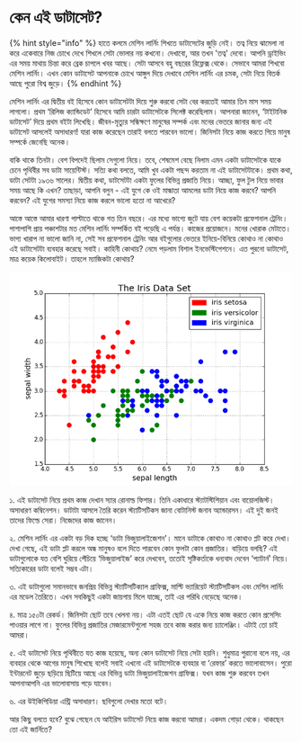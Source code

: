 # কেন এই ডাটাসেট?

{% hint style="info" %}
হাতে কলমে মেশিন লার্নিং শিখতে ডাটাসেটের জুড়ি নেই। তত্ব নিয়ে ঝামেলা না করে একেবারে নিজ চোখে দেখে শিখলে সেটা ভোলার নয় কখনো। দেখাবো, আর তখন 'তত্ব' দেবো। আপনি ড্রাইভিং এর সময় মাথায় চিন্তা করে ব্রেক চাপলে খবর আছে। সেটা আসবে বহু বছরের রিফ্লেক্স থেকে। সেভাবে আমরা শিখবো মেশিন লার্নিং। এখন কোন ডাটাসেট আপনাকে চোখে আঙ্গুল দিয়ে দেখাবে মেশিন লার্নিং এর চমক, সেটা নিয়ে বিতর্ক আছে পুরো বিশ্ব জুড়ে। 
{% endhint %}

মেশিন লার্নিং এর দ্বিতীয় বই হিসেবে কোন ডাটাসেটটা দিয়ে শুরু করবো সেটা বের করতেই আমার তিন মাস সময় লাগলো। প্রথম ‘রিলিজ ক্যান্ডিডেট’ হিসেবে আমি চারটা ডাটাসেটকে সিলেক্ট করেছিলাম। আপনারা জানেন, ‘টাইটানিক ডাটাসেট’ দিয়ে প্রথম বইটা লিখেছি। জীবন-মৃত্যুর সন্ধিক্ষণে মানুষের সম্পর্ক এবং মনের ভেতরে জানার জন্য এই ডাটাসেট আসলেই অসাধারণ! যারা কাজ করেছেন তারাই বলতে পারবেন ভালো। জিনিসটা নিয়ে কাজ করতে গিয়ে মানুষ সম্পর্কে জেনেছি অনেক।

বাকি থাকে তিনটা। বেশ বিপদেই ছিলাম সেগুলো নিয়ে। তবে, শেষমেশ বেছে নিলাম এমন একটা ডাটাসেটকে যাকে চেনে পৃথিবীর সব ডাটা সায়েন্টিস্ট। সত্যি কথা বলতে, আমি খুব একটা পছন্দ করতাম না এই ডাটাসেটটাকে। প্রথম কথা, ডাটা সেটটা ১৯৩৬ সালের। দ্বিতীয় কথা, ডাটসেটটা একটা ফুলের বিভিন্ন প্রজাতি নিয়ে। আচ্ছা, ফুল টুল নিয়ে ভাবার সময় আছে কি এখন? তাছাড়া, আপনি বলুন - এই যুগে কে ওই মান্ধাতা আমলের ডাটা নিয়ে কাজ করবে? আপনি করবেন? এই যুগের সমস্যা নিয়ে কাজ করলে ভালো হতো না আখেরে?

আস্তে আস্তে আমার ধারণা পাল্টাতে থাকে গত তিন বছরে। এর মধ্যে ভাগ্যে জুটে যায় বেশ কয়েকটা প্রফেশনাল ট্রেনিং। পাশাপাশি প্রায় পঞ্চাশটার মত মেশিন লার্নিং সম্পর্কিত বই পড়েছি এ পর্যন্ত। কাজের প্রয়োজনে। মনের খোরাক মেটাতে। ভাগ্য খারাপ না ভালো জানি না, সেই সব প্রফেশনাল ট্রেনিং আর বইগুলোর ভেতরে ইনিয়ে-বিনিয়ে কোথাও না কোথাও এই ডাটাসেটটা ব্যবহার করেছে সবাই। কাহিনী কোথায়? নেমে পড়লাম বিশাল ইনভেস্টিগেশনে। এত পুরনো ডাটাসেট, মাত্র কয়েক কিলোবাইট। তাহলে ম্যাজিকটা কোথায়?

![&#x986;&#x9AE;&#x9BE;&#x9A6;&#x9C7;&#x9B0; &#x986;&#x987;&#x9B0;&#x9BF;&#x9B8; &#x9A1;&#x9BE;&#x99F;&#x9BE;&#x9B8;&#x9C7;&#x99F;&#x9C7;&#x9B0; &#x98F;&#x995;&#x99F;&#x9BE; &#x9AD;&#x9BF;&#x99C;&#x9CD;&#x9AF;&#x9C1;&#x9DF;&#x9BE;&#x9B2;&#x9BE;&#x987;&#x99C;&#x9C7;&#x9B6;&#x9A8; ](../.gitbook/assets/iris.png)

১. এই ডাটাসেট নিয়ে প্রথম কাজ দেখান স্যার রোনাল্ড ফিশার। তিনি একাধারে স্ট্যাটস্টিশিয়ান এবং বায়োলজিস্ট। অসাধারণ কম্বিনেশন। ডাটাটা আসলে তৈরি করেন স্ট্যাটিসটিকস জানা বোটানিস্ট জনাব অ্যান্ডারসন। এই দুই জনই তাদের ফিল্ডে সেরা। নিজেদের কাজ জানেন।

২. মেশিন লার্নিং এর একটা বড় দিক হচ্ছে ‘ডাটা ভিজুয়ালাইজেশন’। মানে ডাটাকে কোথাও না কোথাও প্লট করে দেখা। দেখা গেছে, এই ডাটা প্লট করলে অন্ধ মানুষও বলে দিতে পারবেন কোন ফুলটা কোন প্রজাতির। বাড়িয়ে বলছি? এই ডাটাগুলোকে যত বেশি ঘুরিয়ে পেঁচিয়ে ‘ভিজুয়ালাইজ’ করে দেখবেন, ততোই সৃষ্টিকর্তাকে ধন্যবাদ দেবেন ‘প্যাটার্ন’ নিয়ে। সত্যিকারের ডাটা বলেই সম্ভব এটা।

৩. এই ডাটাগুলো সমানভাবে জনপ্রিয় বিভিন্ন স্ট্যাটিসটিক্যাল গ্রাফিক্স, মাল্টি ভ্যারিয়েট স্ট্যাটিসটিকস এবং মেশিন লার্নিং এর মডেল তৈরিতে। এখন সবকিছুই একটা জায়গায় মিলে যাচ্ছে, তাই এর পরিধি বেড়েছে অনেক।

৪. মাত্র ১৫০টা রেকর্ড। জিনিসটা ছোট তবে খেলনা নয়। এটা এতই ছোট যে একে নিয়ে কাজ করতে কোন প্রসেসিং পাওয়ার লাগে না। ফুলের বিভিন্ন প্রজাতির মেজারমেন্টগুলো সহজ তবে কাজ করার জন্য চ্যালেঞ্জিং। এটাই তো চাই আমরা।

৫. এই ডাটাসেট নিয়ে পৃথিবীতে যত কাজ হয়েছে, অন্য কোন ডাটাসেট নিয়ে সেটা হয়নি। শুধুমাত্র পুরানো বলে নয়, এর ব্যবহার থেকে আগের মানুষ শিখেছে বলেই সবাই এখনো এই ডাটাসেটকে ব্যবহার বা ‘রেফার’ করতে ভালোবাসেন। পুরো ইন্টারনেট জুড়ে ছড়িয়ে ছিটিয়ে আছে এর বিভিন্ন ডাটা ভিজুয়ালাইজেশন গ্রাফিক্স। যখন কাজ শুরু করবেন তখন আপনাআপনি এর ভালোবাসায় পড়ে যাবেন।

৬. এর উইকিপিডিয়া এন্ট্রি অসাধারণ। ছবিগুলো দেখার মতো বটে।

আর কিছু বলতে হবে? বুঝে গেছেন যে আইরিস ডাটাসেট নিয়ে কাজ করবো আমরা। একদম গোড়া থেকে। থাকছেন তো এই জার্নিতে?

